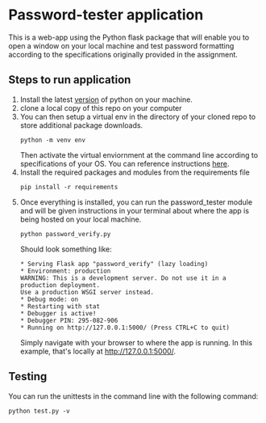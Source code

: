 # Password-tester application

This is a web-app using the Python flask package that will enable you to open a window on your local machine and test password formatting according to the specifications originally provided in the assignment.

## Steps to run application
1. Install the latest [version](https://www.python.org/downloads/) of python on your machine.
2. clone a local copy of this repo on your computer
3. You can then setup a virtual env in the directory of your cloned repo to store additional package downloads.
    ```
    python -m venv env
    ```
    Then activate the virtual enviornment at the command line according to specifications of your OS. You can reference instructions [here](https://docs.python.org/3/tutorial/venv.html).
4. Install the required packages and modules from the requirements file
    ```
    pip install -r requirements
    ```
5. Once everything is installed, you can run the password_tester module and will be given instructions in your terminal about where the app is being hosted on your local machine.
    ```
    python password_verify.py
    ```
    Should look something like:
    ```
    * Serving Flask app "password_verify" (lazy loading)
    * Environment: production
    WARNING: This is a development server. Do not use it in a production deployment.
    Use a production WSGI server instead.
    * Debug mode: on
    * Restarting with stat
    * Debugger is active!
    * Debugger PIN: 295-082-906
    * Running on http://127.0.0.1:5000/ (Press CTRL+C to quit)
    ```
    Simply navigate with your browser to where the app is running. In this example, that's locally at http://127.0.0.1:5000/.

## Testing
You can run the unittests in the command line with the following command:
```
python test.py -v
```